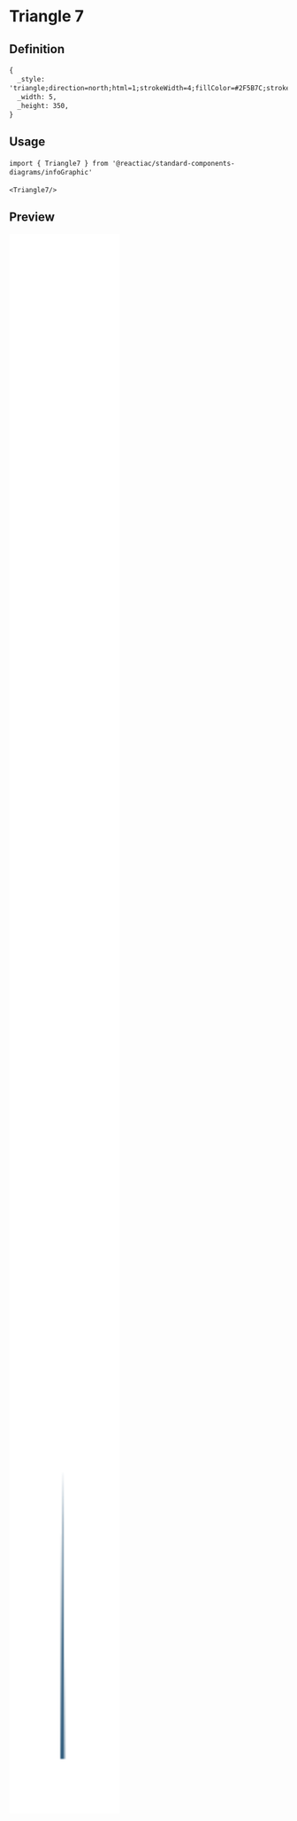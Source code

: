 # Triangle 7

## Definition

```
{
  _style: 'triangle;direction=north;html=1;strokeWidth=4;fillColor=#2F5B7C;strokeColor=#ffffff;shadow=0;fontSize=10;fontColor=#FFFFFF;align=center;fontStyle=0;whiteSpace=wrap;spacing=10;',
  _width: 5,
  _height: 350,
}
```

## Usage

```
import { Triangle7 } from '@reactiac/standard-components-diagrams/infoGraphic'

<Triangle7/>
```

## Preview

<img src="./triangle-7.png" width="200"/>
